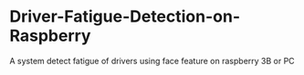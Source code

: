 # Driver-Fatigue-Detection-on-Raspberry
A system detect fatigue of drivers using face feature on raspberry 3B or PC
